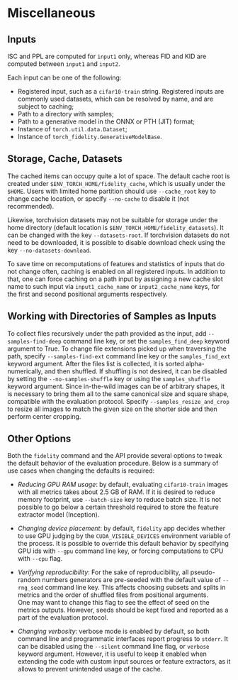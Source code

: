# Miscellaneous

## Inputs

ISC and PPL are computed for `input1` only, whereas FID and KID are computed between `input1` and `input2`.

Each input can be one of the following:
- Registered input, such as a `cifar10-train` string. Registered inputs are commonly used datasets, which can be 
  resolved by name, and are subject to caching;
- Path to a directory with samples;
- Path to a generative model in the ONNX or PTH (JIT) format;
- Instance of `torch.util.data.Dataset`;
- Instance of `torch_fidelity.GenerativeModelBase`.

## Storage, Cache, Datasets

The cached items can occupy quite a lot of space. The default cache root is created under 
`$ENV_TORCH_HOME/fidelity_cache`, which is usually under the `$HOME`. Users with limited home partition should use 
`--cache_root` key to change cache location, or specify `--no-cache` to disable it (not recommended).

Likewise, torchvision datasets may not be suitable for storage under the home directory (default location is
`$ENV_TORCH_HOME/fidelity_datasets`). It can be changed with the key `--datasets-root`. 
If torchvision datasets do not need to be downloaded, it is possible to disable download check using the key 
`--no-datasets-download`.

To save time on recomputations of features and statistics of inputs that do not change often, caching is enabled
on all registered inputs. In addition to that, one can force caching on a path input by assigning a new cache slot name
to such input via `input1_cache_name` or `input2_cache_name` keys, for the first and second positional arguments
respectively.

## Working with Directories of Samples as Inputs

To collect files recursively under the path provided as the input, add `--samples-find-deep` command line key, or set 
the `samples_find_deep` keyword argument to True. 
To change file extensions picked up when traversing the path, specify `--samples-find-ext` command line key or 
the `samples_find_ext` keyword argument.
After the files list is collected, it is sorted alpha-numerically, and then shuffled. If shuffling is not desired, it
can be disabled by setting the `--no-samples-shuffle` key or using the `samples_shuffle` keyword argument.
Since in-the-wild images can be of arbitrary shapes, it is necessary to bring them all to the same canonical size and
square shape, compatible with the evaluation protocol. Specify `--samples_resize_and_crop` to resize all images to match
the given size on the shorter side and then perform center cropping.

## Other Options

Both the `fidelity` command and the API provide several options to tweak the default behavior of the evaluation 
procedure. 
Below is a summary of use cases when changing the defaults is required:

- *Reducing GPU RAM usage*: by default, evaluating `cifar10-train` images with all metrics takes about 2.5 GB of RAM. 
  If it is desired to reduce memory footprint, use `--batch-size` key to reduce batch size. 
  It is not possible to go below a certain threshold required to store the feature extractor model (Inception).

- *Changing device placement*: by default, `fidelity` app decides whether to use GPU judging by the 
  `CUDA_VISIBLE_DEVICES` environment variable of the process. 
  It is possible to override this default behavior by specifying GPU ids with `--gpu` command line key, or forcing 
  computations to CPU with `--cpu` flag.

- *Verifying reproducibility*: For the sake of reproducibility, all pseudo-random numbers generators are pre-seeded 
  with the default value of `--rng_seed` command line key. 
  This affects choosing subsets and splits in metrics and the order of shuffled files from positional arguments.  
  One may want to change this flag to see the effect of seed on the metrics outputs. However, seeds should be kept 
  fixed and reported as a part of the evaluation protocol.  
 
- *Changing verbosity*: verbose mode is enabled by default, so both command line and programmatic interfaces report
  progress to `stderr`. 
  It can be disabled using the `--silent` command line flag, or `verbose` keyword argument. 
  However, it is useful to keep it enabled when extending the code with custom input sources or feature extractors, 
  as it allows to prevent unintended usage of the cache.
